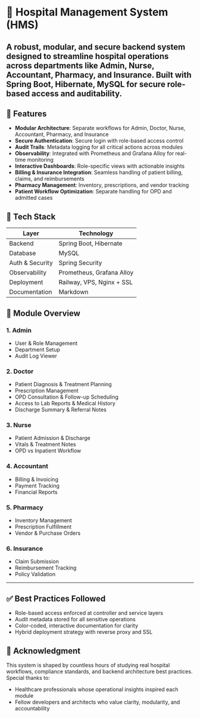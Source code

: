 # 🏥 Hospital Management System (HMS)

A robust, modular, and secure backend system designed to streamline hospital operations across departments like Admin, Nurse, Accountant, Pharmacy, and Insurance. Built with Spring Boot, Hibernate, MySQL for secure role-based access and auditability.
---
## 🚀 Features

- **Modular Architecture**: Separate workflows for Admin, Doctor, Nurse, Accountant, Pharmacy, and Insurance
- **Secure Authentication**: Secure login with role-based access control
- **Audit Trails**: Metadata logging for all critical actions across modules
- **Observability**: Integrated with Prometheus and Grafana Alloy for real-time monitoring
- **Interactive Dashboards**: Role-specific views with actionable insights
- **Billing & Insurance Integration**: Seamless handling of patient billing, claims, and reimbursements
- **Pharmacy Management**: Inventory, prescriptions, and vendor tracking
- **Patient Workflow Optimization**: Separate handling for OPD and admitted cases

## 🧱 Tech Stack

| Layer         | Technology                     |
|--------------|--------------------------------|
| Backend       | Spring Boot, Hibernate         |
| Database      | MySQL                          |
| Auth & Security| Spring Security  |
| Observability | Prometheus, Grafana Alloy      |
| Deployment    | Railway, VPS, Nginx + SSL      |
| Documentation | Markdown      |

## 📁 Module Overview

### 1. Admin
- User & Role Management
- Department Setup
- Audit Log Viewer

### 2. Doctor
- Patient Diagnosis & Treatment Planning
- Prescription Management
- OPD Consultation & Follow-up Scheduling
- Access to Lab Reports & Medical History
- Discharge Summary & Referral Notes


### 3. Nurse
- Patient Admission & Discharge
- Vitals & Treatment Notes
- OPD vs Inpatient Workflow

### 4. Accountant
- Billing & Invoicing
- Payment Tracking
- Financial Reports

### 5. Pharmacy
- Inventory Management
- Prescription Fulfillment
- Vendor & Purchase Orders

### 6. Insurance
- Claim Submission
- Reimbursement Tracking
- Policy Validation

---

## ✅ Best Practices Followed
- Role-based access enforced at controller and service layers
- Audit metadata stored for all sensitive operations
- Color-coded, interactive documentation for clarity
- Hybrid deployment strategy with reverse proxy and SSL

## 🙌 Acknowledgment
This system is shaped by countless hours of studying real hospital workflows, compliance standards, and backend architecture best practices. Special thanks to:
- Healthcare professionals whose operational insights inspired each module
- Fellow developers and architects who value clarity, modularity, and accountability


